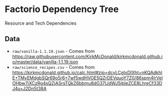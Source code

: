 Factorio Dependency Tree
========================

Resource and Tech Dependencies


Data
----

 - `raw/vanilla-1.1.19.json` - Comes from https://raw.githubusercontent.com/KirkMcDonald/kirkmcdonald.github.io/master/data/vanilla-1.1.19.json
 - `raw/science_recipes.csv` - Comes from https://kirkmcdonald.github.io/calc.html#zip=dcvLCgIxDIXht+nKQAdkhIE+TMyEMdgbSQr69o5r6+7wf5wdHVOE5QZrDEVquoY7Z0/86spm4IrVelOHbw7iXCzRg4sQZjASrsTQkZ6bbmu8dG37IJdWJ5jbIeZCE8LhreCf33DJ4u+J2Dn5t38A

